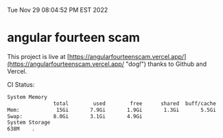 Tue Nov 29 08:04:52 PM EST 2022

# angular fourteen scam


This project is live at [https://angularfourteenscam.vercel.app/](https://angularfourteenscam.vercel.app/ "dog!") thanks to Github and Vercel.

CI Status: 

```bash
System Memory
               total        used        free      shared  buff/cache   available
Mem:            15Gi       7.9Gi       1.9Gi       1.3Gi       5.5Gi       5.7Gi
Swap:          8.0Gi       3.1Gi       4.9Gi
System Storage
638M	.
```
```bash
